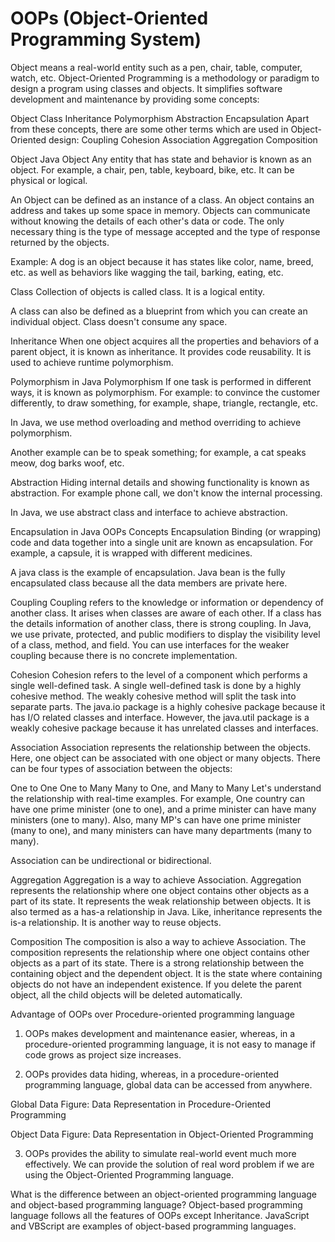 # OOPs (Object-Oriented Programming System)

Object means a real-world entity such as a pen, chair, table, computer, watch, etc. Object-Oriented Programming is a methodology or paradigm to design a program using classes and objects. It simplifies software development and maintenance by providing some concepts:

Object
Class
Inheritance
Polymorphism
Abstraction
Encapsulation
Apart from these concepts, there are some other terms which are used in Object-Oriented design:
Coupling
Cohesion
Association
Aggregation
Composition

Object
Java Object
Any entity that has state and behavior is known as an object. For example, a chair, pen, table, keyboard, bike, etc. It can be physical or logical.

An Object can be defined as an instance of a class. An object contains an address and takes up some space in memory. Objects can communicate without knowing the details of each other's data or code. The only necessary thing is the type of message accepted and the type of response returned by the objects.

Example: A dog is an object because it has states like color, name, breed, etc. as well as behaviors like wagging the tail, barking, eating, etc.

Class
Collection of objects is called class. It is a logical entity.

A class can also be defined as a blueprint from which you can create an individual object. Class doesn't consume any space.

Inheritance
When one object acquires all the properties and behaviors of a parent object, it is known as inheritance. It provides code reusability. It is used to achieve runtime polymorphism.

Polymorphism in Java
Polymorphism
If one task is performed in different ways, it is known as polymorphism. For example: to convince the customer differently, to draw something, for example, shape, triangle, rectangle, etc.

In Java, we use method overloading and method overriding to achieve polymorphism.

Another example can be to speak something; for example, a cat speaks meow, dog barks woof, etc.

Abstraction
Hiding internal details and showing functionality is known as abstraction. For example phone call, we don't know the internal processing.

In Java, we use abstract class and interface to achieve abstraction.

Encapsulation in Java OOPs Concepts
Encapsulation
Binding (or wrapping) code and data together into a single unit are known as encapsulation. For example, a capsule, it is wrapped with different medicines.

A java class is the example of encapsulation. Java bean is the fully encapsulated class because all the data members are private here.

Coupling
Coupling refers to the knowledge or information or dependency of another class. It arises when classes are aware of each other. If a class has the details information of another class, there is strong coupling. In Java, we use private, protected, and public modifiers to display the visibility level of a class, method, and field. You can use interfaces for the weaker coupling because there is no concrete implementation.

Cohesion
Cohesion refers to the level of a component which performs a single well-defined task. A single well-defined task is done by a highly cohesive method. The weakly cohesive method will split the task into separate parts. The java.io package is a highly cohesive package because it has I/O related classes and interface. However, the java.util package is a weakly cohesive package because it has unrelated classes and interfaces.

Association
Association represents the relationship between the objects. Here, one object can be associated with one object or many objects. There can be four types of association between the objects:

One to One
One to Many
Many to One, and
Many to Many
Let's understand the relationship with real-time examples. For example, One country can have one prime minister (one to one), and a prime minister can have many ministers (one to many). Also, many MP's can have one prime minister (many to one), and many ministers can have many departments (many to many).

Association can be undirectional or bidirectional.

Aggregation
Aggregation is a way to achieve Association. Aggregation represents the relationship where one object contains other objects as a part of its state. It represents the weak relationship between objects. It is also termed as a has-a relationship in Java. Like, inheritance represents the is-a relationship. It is another way to reuse objects.

Composition
The composition is also a way to achieve Association. The composition represents the relationship where one object contains other objects as a part of its state. There is a strong relationship between the containing object and the dependent object. It is the state where containing objects do not have an independent existence. If you delete the parent object, all the child objects will be deleted automatically.

Advantage of OOPs over Procedure-oriented programming language
1) OOPs makes development and maintenance easier, whereas, in a procedure-oriented programming language, it is not easy to manage if code grows as project size increases.

2) OOPs provides data hiding, whereas, in a procedure-oriented programming language, global data can be accessed from anywhere.

Global Data
Figure: Data Representation in Procedure-Oriented Programming


Object Data
Figure: Data Representation in Object-Oriented Programming

3) OOPs provides the ability to simulate real-world event much more effectively. We can provide the solution of real word problem if we are using the Object-Oriented Programming language.

What is the difference between an object-oriented programming language and object-based programming language?
Object-based programming language follows all the features of OOPs except Inheritance. JavaScript and VBScript are examples of object-based programming languages.
